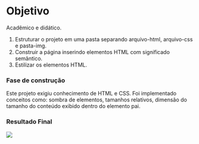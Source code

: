 # Objetivo
Acadêmico e didático.

1. Estruturar o projeto em uma pasta separando arquivo-html, arquivo-css e pasta-img.
2. Construir a página inserindo elementos HTML com significado semântico.
3. Estilizar os elementos HTML.

### Fase de construção
Este projeto exigiu conhecimento de HTML e CSS. Foi implementado conceitos como:  sombra de elementos, tamanhos relativos, dimensão do tamanho do conteúdo exibido dentro do elemento pai.

### Resultado Final
![ ](./img/animacao.gif)

